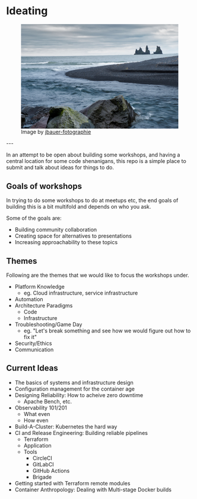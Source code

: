 # Ideating

<figure>
    <img src="assets/iceland-4260053_1920.jpg" alt="" align="center">
    <figcaption>Image by <a href="https://pixabay.com/users/jbauer-fotographie-7755156">jbauer-fotographie</a></figcaption>
</figure>
---

In an attempt to be open about building some workshops, and having a central location for some code shenanigans, this repo is a simple place to submit and talk about ideas for things to do.

## Goals of workshops

In trying to do some workshops to do at meetups etc, the end goals of building this is a bit multifold and depends on who you ask.

Some of the goals are:

* Building community collaboration
* Creating space for alternatives to presentations
* Increasing approachability to these topics

## Themes

Following are the themes that we would like to focus the workshops under.

* Platform Knowledge
  * eg. Cloud infrastructure, service infrastructure
* Automation
* Architecture Paradigms
  * Code
  * Infrastructure
* Troubleshooting/Game Day
  * eg. "Let's break something and see how we would figure out how to fix it"
* Security/Ethics
* Communication

## Current Ideas

* The basics of systems and infrastructure design
* Configuration management for the container age
* Designing Reliability: How to acheive zero downtime
  * Apache Bench, etc.
* Observability 101/201
  * What even
  * How even
* Build-A-Cluster: Kubernetes the hard way
* CI and Release Engineering: Building reliable pipelines
  * Terraform
  * Application
  * Tools
    * CircleCI
    * GitLabCI
    * GitHub Actions
    * Brigade
* Getting started with Terraform remote modules
* Container Anthropology: Dealing with Multi-stage Docker builds
